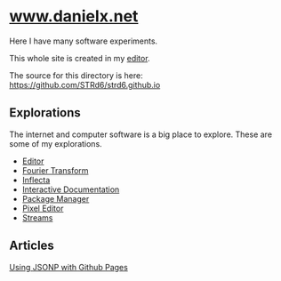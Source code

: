 www.danielx.net
===============

Here I have many software experiments.

This whole site is created in my [editor](/editor/docs).

The source for this directory is here: https://github.com/STRd6/strd6.github.io

Explorations
------------

The internet and computer software is a big place to explore. These are some of
my explorations.

- [Editor](/editor)
- [Fourier Transform](/series)
- [Inflecta](/inflecta/docs)
- [Interactive Documentation](http://distri.github.io/interactive/docs)
- [Package Manager](http://distri.github.io/require/docs)
- [Pixel Editor](/pixel-editor)
- [Streams](/stream/docs)

Articles
--------

[Using JSONP with Github Pages](./gh-pages-jsonp)

